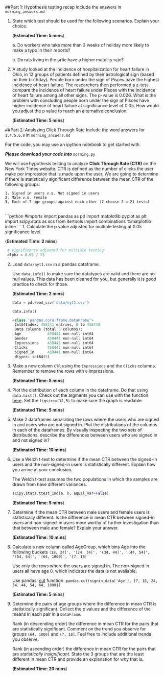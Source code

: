 ##Part 1: Hypothesis testing recap
Include the answers in ``morning_answers.md``


1. State which test should be used for the following scenarios. Explain your
   choice.

   (**Estimated Time: 5 mins**)

   a. Do workers who take more than 3 weeks of holiday more likely to make
      a typo in their reports?

   b. Do rats living in the artic have a higher motality rate?


2. A study looked at the incidence of hospitalization for heart failure in Ohio,
   in 12 groups of patients defined by their astrological sign (based on their
   birthday). People born under the sign of Pisces have the highest incidence of
   heart failure. The researchers then performed a z-test compare the incidence
   of heart failure under Pisces with the incidence of heart failure among all
   other signs. The p-value is 0.026. What is the problem with concluding
   people born under the sign of Pisces have higher incidence of heart failure
   at significance level of 0.05. How would you adjust the p value to reach
   an alternative conclusion.

   (**Estimated Time: 5 mins**)


##Part 2: Analyzing Click Through Rate
Include the word answers for ``1,4,5,6,8`` in ``morning_answers.md``

For the code, you may use an ipython notebook to get started with.

_**Please download your code into**_ ``morning.py``

We will use hypothesis testing to analyze **Click Through Rate (CTR)** on the New York Times website.
CTR is defined as the number of clicks the user make per impression that is made upon the user.
We are going to determine if there is statistically significant difference between the mean CTR of
the following groups:
```
1. Signed in users v.s. Not signed in users
2. Male v.s. Female
3. Each of 7 age groups against each other (7 choose 2 = 21 tests)
```
<br>
```python
#imports
 import pandas as pd
 import matplotlib.pyplot as plt
 import scipy.stats as scs
 from itertools import combinations
 %matplotlib inline
```
1. Calculate the p value adjusted for multiple testing at 0.05 significance level.

   (**Estimated Time: 2 mins**)

   ```python
    # significance adjusted for multiple testing
    alpha = 0.05 / 23
   ```

2. Load ``data/nyt1.csv`` in a pandas dataframe.

   Use ``data.info()`` to make sure the datatypes are valid and there are no null values.
   This data has been cleaned for you, but generally it is good practice to check for those.

   (**Estimated Time: 2 mins**)

   ```python
   data = pd.read_csv('data/nyt1.csv')

   data.info()

   <class 'pandas.core.frame.DataFrame'>
    Int64Index: 458441 entries, 0 to 458440
    Data columns (total 5 columns):
    Age            458441 non-null int64
    Gender         458441 non-null int64
    Impressions    458441 non-null int64
    Clicks         458441 non-null int64
    Signed_In      458441 non-null int64
    dtypes: int64(5)
   ```

3. Make a new column ``CTR`` using the ``Impressions`` and the ``Clicks`` columns.
   Remember to remove the rows with ``0`` impressions.

   (**Estimated Time: 5 mins**)

4. Plot the distribution of each column in the dataframe. Do that using ``data.hist()``.
   Check out the argments you can use with the function
   [here](http://pandas.pydata.org/pandas-docs/stable/generated/pandas.DataFrame.hist.html).
   Set the ``figsize=(12,5)`` to make sure the graph is readable.

   (**Estimated Time: 5 mins**)

4. Make 2 dataframes separating the rows where the users who are signed in and users who are not signed in.
   Plot the distributions of the columns in each of the dataframes. By visually inspecting
   the two sets of distributions, describe the differences between users who are signed in and not
   signed in?

   (**Estimated Time: 10 mins**)


5. Use a Welch t-test to determine if the mean CTR between the signed-in users
   and the non-signed-in users is statistically different. Explain how you
   arrive at your conclusion.

   The Welch t-test assumes the two populations in which the samples are drawn from
   have different variances.

   ```python
   scipy.stats.ttest_ind(a, b, equal_var=False)
   ```
   (**Estimated Time: 5 mins**)

6. Determine if the mean CTR between male users and female users is
   statistically different. Is the difference in mean CTR between signed-in users
   and non-signed-in users more worthy of further investigation than that between
   male and female? Explain your answer.

   (**Estimated Time: 10 mins**)

7. Calculate a new column called AgeGroup, which bins Age into the following buckets
   ``(18, 24]', '(24, 34]', '(34, 44]', '(44, 54]', '(54, 64]', '(64, 1000]', '(7, 18]'``

   Use only the rows where the users are signed in. The non-signed in users
   all have age 0, which indicates the data is not available.

   Use pandas' [cut](http://pandas.pydata.org/pandas-docs/stable/generated/pandas.cut.html) function.
   ``pandas.cut(signin_data['Age'], [7, 18, 24, 34, 44, 54, 64, 1000])``

   (**Estimated Time: 5 mins**)


8. Determine the pairs of age groups where the difference in mean CTR is
   statistically significant. Collect the p values and the difference of the
   means in each pair in a ``DataFrame``.

   Rank (in descending order) the difference in mean CTR for the pairs that are statistically significant.
   Comment on the trend you observe for groups ``(64, 1000]`` and ``(7, 18]``.
   Feel free to include additional trends you observe.

   Rank (in ascending order) the difference in mean CTR for the pairs that
   are _statistically insignificant_. State the 3 groups that are the least
   different in mean CTR and provide an explanation for why that is.

   (**Estimated Time: 20 mins**)

